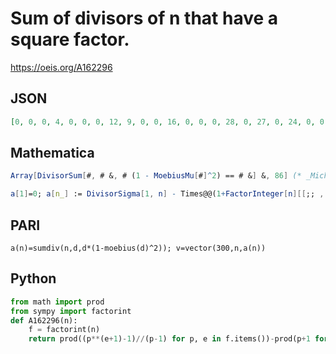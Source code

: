 # Sum of divisors of n that have a square factor\.
https://oeis.org/A162296
## JSON
```JSON
[0, 0, 0, 4, 0, 0, 0, 12, 9, 0, 0, 16, 0, 0, 0, 28, 0, 27, 0, 24, 0, 0, 0, 48, 25, 0, 36, 32, 0, 0, 0, 60, 0, 0, 0, 79, 0, 0, 0, 72, 0, 0, 0, 48, 54, 0, 0, 112, 49, 75, 0, 56, 0, 108, 0, 96, 0, 0, 0, 96, 0, 0, 72, 124, 0, 0, 0, 72, 0, 0, 0, 183, 0, 0, 100, 80, 0, 0, 0, 168, 117, 0, 0, 128, 0, 0]
```
## Mathematica
```Mathematica
Array[DivisorSum[#, # &, # (1 - MoebiusMu[#]^2) == # &] &, 86] (* _Michael De Vlieger_, Nov 20 2017 *)
```
```Mathematica
a[1]=0; a[n_] := DivisorSigma[1, n] - Times@@(1+FactorInteger[n][[;; , 1]]); Array[a,86] (* _Amiram Eldar_, Dec 20 2018 *)
```
## PARI
```PARI
a(n)=sumdiv(n,d,d*(1-moebius(d)^2)); v=vector(300,n,a(n))
```
## Python
```Python
from math import prod
from sympy import factorint
def A162296(n):
    f = factorint(n)
    return prod((p**(e+1)-1)//(p-1) for p, e in f.items())-prod(p+1 for p in f) # _Chai Wah Wu_, Apr 20 2023
```
